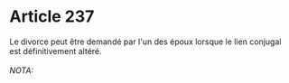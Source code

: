 # Article 237

Le divorce peut être demandé par l'un des époux lorsque le lien conjugal est définitivement altéré.<br/><br/><i>NOTA:</i>